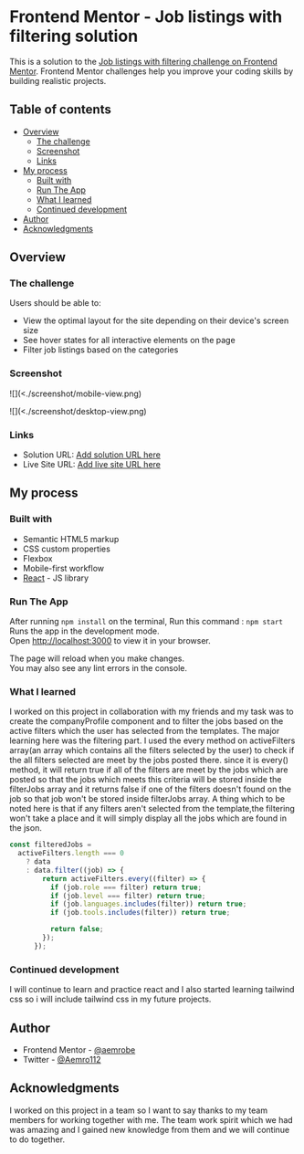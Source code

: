 # Frontend Mentor - Job listings with filtering solution

This is a solution to the [Job listings with filtering challenge on Frontend Mentor](https://www.frontendmentor.io/challenges/job-listings-with-filtering-ivstIPCt). Frontend Mentor challenges help you improve your coding skills by building realistic projects.

## Table of contents

- [Overview](#overview)
  - [The challenge](#the-challenge)
  - [Screenshot](#screenshot)
  - [Links](#links)
- [My process](#my-process)
  - [Built with](#built-with)
  - [Run The App](#run-the-app)
  - [What I learned](#what-i-learned)
  - [Continued development](#continued-development)
- [Author](#author)
- [Acknowledgments](#acknowledgments)

## Overview

### The challenge

Users should be able to:

- View the optimal layout for the site depending on their device's screen size
- See hover states for all interactive elements on the page
- Filter job listings based on the categories

### Screenshot

![](<./screenshot/mobile-view.png)

![](<./screenshot/desktop-view.png)

### Links

- Solution URL: [Add solution URL here](https://your-solution-url.com)
- Live Site URL: [Add live site URL here](https://your-live-site-url.com)

## My process

### Built with

- Semantic HTML5 markup
- CSS custom properties
- Flexbox
- Mobile-first workflow
- [React](https://reactjs.org/) - JS library

### Run The App

After running `npm install` on the terminal, Run this command : `npm start`
Runs the app in the development mode.\
Open [http://localhost:3000](http://localhost:3000) to view it in your browser.

The page will reload when you make changes.\
You may also see any lint errors in the console.

### What I learned

I worked on this project in collaboration with my friends and my task was to create the companyProfile component and to filter the jobs based on the active filters which the user has selected from the templates. The major learning here was the filtering part.
I used the every method on activeFilters array(an array which contains all the filters selected by the user) to check if the all filters selected are meet by the jobs posted there. since it is every() method, it will return true if all of the filters are meet by the jobs which are posted so that the jobs which meets this criteria will be stored inside the filterJobs array and it returns false if one of the filters doesn't found on the job so that job won't be stored inside filterJobs array. A thing which to be noted here is that if any filters aren't selected from the template,the filtering won't take a place and it will simply display all the jobs which are found in the json.

```js
const filteredJobs =
  activeFilters.length === 0
    ? data
    : data.filter((job) => {
        return activeFilters.every((filter) => {
          if (job.role === filter) return true;
          if (job.level === filter) return true;
          if (job.languages.includes(filter)) return true;
          if (job.tools.includes(filter)) return true;

          return false;
        });
      });
```

### Continued development

I will continue to learn and practice react and I also started learning tailwind css so i will include tailwind css in my future projects.

## Author

- Frontend Mentor - [@aemrobe](https://www.frontendmentor.io/profile/aemrobe)
- Twitter - [@Aemro112](https://www.twitter.com/Aemro112)

## Acknowledgments

I worked on this project in a team so I want to say thanks to my team members for working together with me. The team work spirit which we had was amazing and I gained new knowledge from them and we will continue to do together.
